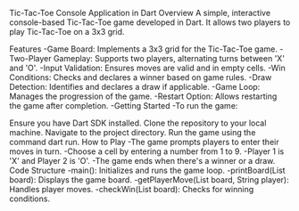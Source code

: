 Tic-Tac-Toe Console Application in Dart
Overview
A simple, interactive console-based Tic-Tac-Toe game developed in Dart. It allows two players to play Tic-Tac-Toe on a 3x3 grid.

Features
-Game Board: Implements a 3x3 grid for the Tic-Tac-Toe game.
-Two-Player Gameplay: Supports two players, alternating turns between 'X' and 'O'.
-Input Validation: Ensures moves are valid and in empty cells.
-Win Conditions: Checks and declares a winner based on game rules.
-Draw Detection: Identifies and declares a draw if applicable.
-Game Loop: Manages the progression of the game.
-Restart Option: Allows restarting the game after completion.
-Getting Started
-To run the game:

Ensure you have Dart SDK installed.
Clone the repository to your local machine.
Navigate to the project directory.
Run the game using the command dart run.
How to Play
-The game prompts players to enter their moves in turn.
-Choose a cell by entering a number from 1 to 9.
-Player 1 is 'X' and Player 2 is 'O'.
-The game ends when there's a winner or a draw.
Code Structure
-main(): Initializes and runs the game loop.
-printBoard(List<String> board): Displays the game board.
-getPlayerMove(List<String> board, String player): Handles player moves.
-checkWin(List<String> board): Checks for winning conditions.
